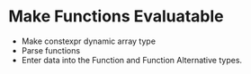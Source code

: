 # Make Functions Evaluatable
  - Make constexpr dynamic array type
  - Parse functions
  - Enter data into the Function and Function Alternative types.
